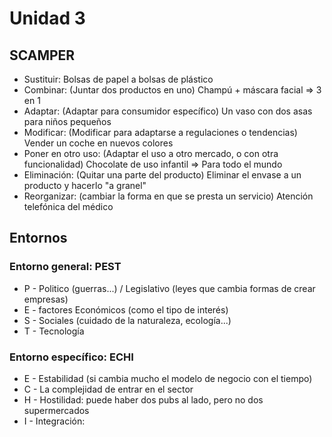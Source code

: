 # Unidad 3

## SCAMPER
* Sustituir: Bolsas de papel a bolsas de plástico
* Combinar: (Juntar dos productos en uno) Champú + máscara facial => 3 en 1
* Adaptar: (Adaptar para consumidor específico) Un vaso con dos asas para niños pequeños
* Modificar: (Modificar para adaptarse a regulaciones o tendencias) Vender un coche en nuevos colores
* Poner en otro uso: (Adaptar el uso a otro mercado, o con otra funcionalidad) Chocolate de uso infantil => Para todo el mundo
* Eliminación: (Quitar una parte del producto) Eliminar el envase a un producto y hacerlo "a granel"
* Reorganizar: (cambiar la forma en que se presta un servicio) Atención telefónica del médico

## Entornos

### Entorno general: PEST

* P - Politico (guerras...) / Legislativo (leyes que cambia formas de crear empresas)
* E - factores Económicos (como el tipo de interés)
* S - Sociales (cuidado de la naturaleza, ecología...)
* T - Tecnología

### Entorno específico: ECHI

* E - Estabilidad (si cambia mucho el modelo de negocio con el tiempo)
* C - La complejidad de entrar en el sector
* H - Hostilidad: puede haber dos pubs al lado, pero no dos supermercados
* I - Integración: